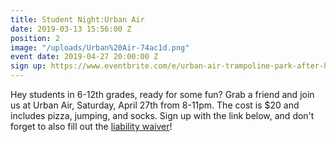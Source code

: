 ```yaml
---
title: Student Night:Urban Air
date: 2019-03-13 15:56:00 Z
position: 2
image: "/uploads/Urban%20Air-74ac1d.png"
event date: 2019-04-27 20:00:00 Z
sign up: https://www.eventbrite.com/e/urban-air-trampoline-park-after-hours-tickets-58736956819?aff=utm_source%3Deb_email%26utm_medium%3Demail%26utm_campaign%3Dnew_event_email&utm_term=eventurl_text
---
```


Hey students in 6-12th grades, ready for some fun? Grab a friend and join us at Urban Air, Saturday, April 27th from 8-11pm.  The cost is $20 and includes pizza, jumping, and socks. Sign up with the link below, and don't forget to also fill out the [liability waiver](https://urbanair.tray.com/signwaiver/47)!
